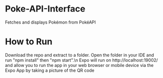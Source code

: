 # Poke-API-Interface
Fetches and displays Pokémon from PokéAPI

# How to Run
Download the repo and extract to a folder. Open the folder in your IDE and run "npm install" then "npm start".\n
Expo will run on http://localhost:19002/ and allow you to run the app in your web browser or mobile device via the Expo App by taking a picture of the QR code

